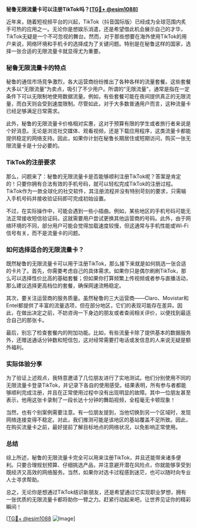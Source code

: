 **秘鲁无限流量卡可以注册TikTok吗？[[TG💪+ @esim1088](https://t.me/s/esim1088)]**

近年来，随着短视频平台的兴起，TikTok（抖音国际版）已经成为全球范围内炙手可热的应用之一。无论你是想娱乐消遣，还是希望借此机会展示自己的才华，TikTok无疑是一个不可忽视的舞台。然而，对于那些想要在海外使用TikTok的用户来说，网络环境和手机卡的选择成为了关键问题。特别是在秘鲁这样的国家，选择一张合适的无限流量卡就显得尤为重要。

### 秘鲁无限流量卡的特点

秘鲁的通信市场竞争激烈，各大运营商纷纷推出了各种各样的流量套餐。这些套餐大多以“无限流量”为卖点，吸引了不少用户。所谓的“无限流量”，通常是指在一定条件下可以无限制地使用数据流量。例如，有些套餐可能在夜间提供真正的无限流量，而白天则会受到速度限制。尽管如此，对于大多数普通用户而言，这种流量卡已经足够满足日常需求。

此外，秘鲁的无限流量卡价格相对实惠，这对于预算有限的学生或者旅行者来说是个好消息。无论是浏览社交媒体、观看视频，还是下载应用程序，这类流量卡都能提供稳定的网络支持。因此，如果你计划在秘鲁长期居住或短期访问，购买一张无限流量卡是十分必要的。

### TikTok的注册要求

那么，问题来了：秘鲁的无限流量卡是否能够顺利注册TikTok呢？答案是肯定的！只要你拥有合法有效的手机号码，就可以轻松完成TikTok的注册过程。TikTok作为一款全球化的社交软件，其注册流程并没有特别苛刻的要求，只需输入手机号码并接收验证码即可完成初始设置。

不过，在实际操作中，可能会遇到一些小插曲。例如，某些地区的手机号码可能无法正常接收短信验证码，这就需要用户尝试更换其他运营商的号码。此外，由于网络环境的不同，部分用户可能会觉得加载速度较慢，但这通常与手机性能或Wi-Fi信号有关，而不是流量卡的问题。

### 如何选择适合的无限流量卡？

既然秘鲁的无限流量卡可以用于注册TikTok，那么接下来就是如何挑选一张合适的卡片了。首先，你需要考虑自己的具体需求。如果你只是偶尔刷刷TikTok，那么可以选择性价比高的基础套餐；但如果你打算频繁上传视频或者参与直播活动，那么建议选择更高档位的套餐，确保网速流畅稳定。

其次，要关注运营商的服务质量。虽然秘鲁的三大运营商——Claro、Movistar和Entel都提供了丰富的流量选项，但在部分地区，它们的表现可能存在差异。因此，在做出决定之前，不妨咨询一下身边的朋友或者查阅相关评价，以便找到最适合自己的那张卡。

最后，别忘了检查套餐内的附加功能。比如，有些流量卡除了提供基本的数据服务外，还赠送通话分钟数和短信包，这对经常需要打电话或发信息的人来说无疑是额外福利。

### 实际体验分享

为了验证上述观点，我特意邀请了几位朋友进行了实地测试。他们分别使用不同的无限流量卡登录TikTok，并记录下各自的使用感受。结果表明，所有参与者都能够顺利完成注册，并且在正常使用过程中没有出现明显的故障。其中一位朋友甚至表示，他用这张卡录制了一段长达十分钟的舞蹈视频，全程毫无卡顿现象！

当然，也有个别案例需要注意。有一位朋友提到，当他切换到另一个区域时，发现网络连接变得不稳定。对此，我们推测可能是该地区的基站覆盖不足所致。因此，在购买流量卡之前，最好提前了解目标地点的网络状况，以免影响正常使用。

### 总结

综上所述，秘鲁的无限流量卡完全可以用来注册TikTok，并且还能带来诸多便利。只要合理规划预算、仔细挑选产品，并注意避开潜在风险点，你就能够享受到既经济又高效的网络服务。当然，如果你对选卡过程感到迷茫，也可以随时向专业人士寻求帮助。

总之，无论你是想通过TikTok结识新朋友，还是希望通过它实现职业梦想，拥有一张优质的无限流量卡都将助你一臂之力。赶紧行动起来吧，让世界见证你的精彩瞬间！

[[TG💪+ @esim1088](https://t.me/s/esim1088) ![Image](https://i.postimg.cc/4NQfJmqS/Snipaste-2025-05-13-00-14-12.png)]